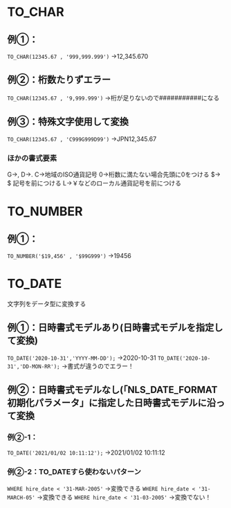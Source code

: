 # TO_CHAR
## 例①：
`TO_CHAR(12345.67 , '999,999.999')` 
→12,345.670
## 例②：桁数たりずエラー
`TO_CHAR(12345.67 , '9,999.999')` 
→桁が足りないので###########になる
## 例③：特殊文字使用して変換
`TO_CHAR(12345.67 , 'C999G999D99')` 
→JPN12,345.67
### ほかの書式要素
G→,
D→. 
C→地域のISO通貨記号
0→桁数に満たない場合先頭に0をつける 
$→ $ 記号を前につける 
L→￥などのローカル通貨記号を前につける
# TO_NUMBER
## 例①：
`TO_NUMBER('$19,456' , '$99G999')` 
→19456
# TO_DATE
文字列をデータ型に変換する
## 例①：日時書式モデルあり(日時書式モデルを指定して変換)
`TO_DATE('2020-10-31','YYYY-MM-DD');`
→2020-10-31
`TO_DATE('2020-10-31','DD-MON-RR');`
→書式が違うのでエラー！
## 例②：日時書式モデルなし(「NLS_DATE_FORMAT初期化パラメータ」に指定した日時書式モデルに沿って変換
### 例②-1：
`TO_DATE('2021/01/02 10:11:12');`
→2021/01/02 10:11:12
### 例②-2：TO_DATEすら使わないパターン
`WHERE hire_date < '31-MAR-2005'`
→変換できる
`WHERE hire_date < '31-MARCH-05'`
→変換できる
`WHERE hire_date < '31-03-2005'`
→変換でない！